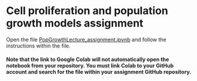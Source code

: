 # Cell proliferation and population growth models assignment
Open the file [PopGrowthLecture_assignment.ipynb](PopGrowthLecture_assignment.ipynb) and follow the instructions within the file.  

#### Note that the link to Google Colab will not automatically open the notebook from your repository. You must link Colab to your GitHub account and search for the file within your assignment GitHub repository.
